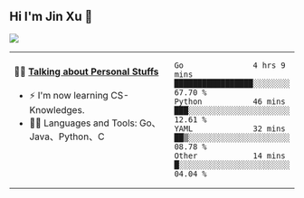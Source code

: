 
## Hi I'm Jin Xu 👋
![](https://komarev.com/ghpvc/?username=jiayouxujin&color=brightgreen&label=PROFILE+VIEWS)



<table align="center">
<tr>
<td valign="top" width="60%">

#### 🏋️‍♀️ <a href="https://github.com/jiayouxujin" target="_blank">Talking about Personal Stuffs</a>
<!-- recent_releases starts -->

- ⚡  I'm now learning CS-Knowledges.  
- 🏊‍♂️ Languages and Tools: Go、Java、Python、C
<!-- recent_releases ends -->
</td>
<td>
 
<!--START_SECTION:waka-->

```text
Go               4 hrs 9 mins    █████████████████░░░░░░░░   67.70 %
Python           46 mins         ███░░░░░░░░░░░░░░░░░░░░░░   12.61 %
YAML             32 mins         ██▒░░░░░░░░░░░░░░░░░░░░░░   08.78 %
Other            14 mins         █░░░░░░░░░░░░░░░░░░░░░░░░   04.04 %
```

<!--END_SECTION:waka-->
 
</td>
</tr>
</table>





